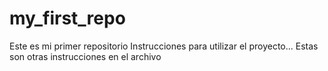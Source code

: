 # my_first_repo
Este es mi primer repositorio
Instrucciones para utilizar el proyecto...
Estas son otras instrucciones en el archivo